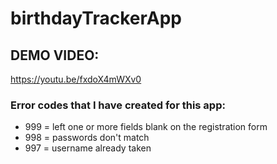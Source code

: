 # birthdayTrackerApp

## DEMO VIDEO:
https://youtu.be/fxdoX4mWXv0

### Error codes that I have created for this app:
- 999 = left one or more fields blank on the registration form
- 998 = passwords don't match
- 997 = username already taken

